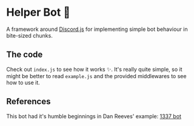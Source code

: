 # Helper Bot 🤖

A framework around [Discord.js](https://discord.js.org) for implementing simple bot behaviour in bite-sized chunks.

## The code

Check out `index.js` to see how it works ✨. It's really quite simple, so it might be better to read `example.js` and the provided middlewares to see how to use it.

## References

This bot had it's humble beginnings in Dan Reeves' example: [1337 bot](https://glitch.com/edit/#!/discord-bot-example?path=README.md:1:0)
